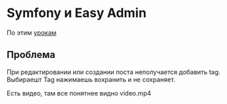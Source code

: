# Symfony и Easy Admin

По этим [урокам](https://www.youtube.com/watch?v=M-ehiNixBvM&list=PLqhuffi3fiMOA4dBrBHAhfNGlxfA9MCJh&ab_channel=OverSeasMedia)

## Проблема
При редактировании или создании поста неполучается добавить tag. Выбираешт Tag нажимаешь вохранить и не сохраняет.

Есть видео, там все понятнее видно video.mp4
